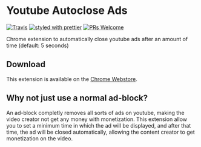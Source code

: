 # Youtube Autoclose Ads
[![Travis](https://img.shields.io/travis/GabrielDuarteM/youtube-autoclose-ads/master.svg)](https://travis-ci.org/GabrielDuarteM/youtube-autoclose-ads)
[![styled with prettier](https://img.shields.io/badge/styled_with-prettier-ff69b4.svg)](https://github.com/prettier/prettier)
[![PRs Welcome](https://img.shields.io/badge/PRs-welcome-brightgreen.svg)](http://makeapullrequest.com)

Chrome extension to automatically close youtube ads after an amount of time (default: 5 seconds)

## Download
This extension is available on the [Chrome Webstore](https://chrome.google.com/webstore/detail/youtube-autoclose-ads/mppjhhbajcciljocgbadbhbgphjfdmhj).

## Why not just use a normal ad-block?

An ad-block completly removes all sorts of ads on youtube, making the video creator not get any money with monetization. 
This extension allow you to set a minimum time in which the ad will be displayed, and after that time, the ad will be closed automatically, allowing the content creator to get monetization on the video.
